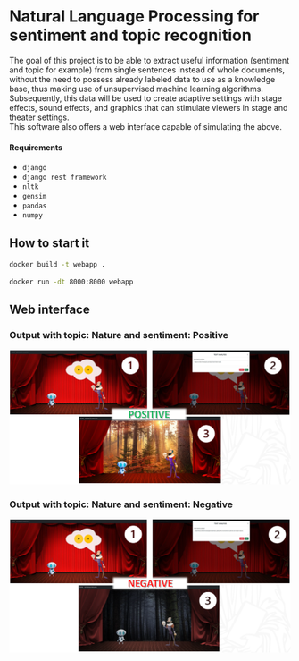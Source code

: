 # Natural Language Processing for sentiment and topic recognition

The goal of this project is to be able to extract useful information (sentiment and topic for example) from single sentences instead of whole documents, without the need to possess already labeled data to use as a knowledge base, thus making use of unsupervised machine learning algorithms.<br>
Subsequently, this data will be used to create adaptive settings with stage effects, sound effects, and graphics that can stimulate viewers in stage and theater settings.<br>
This software also offers a web interface capable of simulating the above.

#### Requirements
* `django`
* `django rest framework`
* `nltk`
* `gensim`
* `pandas`
* `numpy`

## How to start it
```sh
docker build -t webapp .
```

```sh
docker run -dt 8000:8000 webapp 
```

## Web interface 

### Output with topic: Nature and sentiment: Positive
<p align='center'>
<img src="pictures/Web interface nature positive.png">
</p>

### Output with topic: Nature and sentiment: Negative
<p align='center'>
<img src="pictures/Web interface nature negative.png">
</p>
